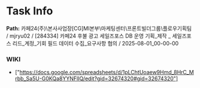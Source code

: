 # Task Info

**Path:** 카페24(주)\본사사업장\[CG]MI본부\마케팅센터\프론트빌더그룹\플로우기획팀 / mjryu02 / [284334] 카페24 후불 광고 세일즈포스 DB 운영 기획_제작 _ 세일즈포스 리드_계정_기회 필드 데이터 수집_요구사항 협의 / 2025-08-01_00-00-00

### WIKI
- ["https://docs.google.com/spreadsheets/d/1pLChtUoaew9Hmd_8HrC_Mrbb_Sa5U-G0KQa8YYNFlIQ/edit?gid=32674320#gid=32674320"]


